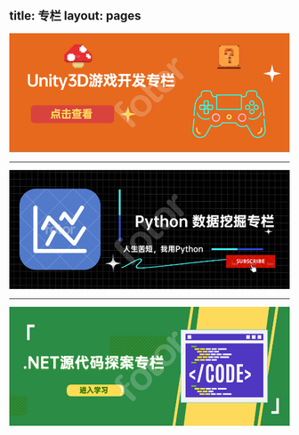 title: 专栏
layout: pages
---

<a href="https://blog.csdn.net/qinyuanpei/category_1708629.html">
    <img src="/assets/images/columns/column_unity3d.png" alt="Unity3D 游戏开发专栏" title="Unity3D 游戏开发专栏" referrerpolicy="no-referrer">
</a>
<hr>
<a href="https://blog.csdn.net/qinyuanpei/category_7444699.html">
    <img src="/assets/images/columns/column_data_analyse.png" alt="Python 数据挖掘专栏" title="Python 数据挖掘专栏" referrerpolicy="no-referrer">
</a>
<hr>
<a href="https://blog.csdn.net/qinyuanpei/category_10852603.html">
    <img src="/assets/images/columns/column_dotnet.png" alt=".NET 源代码探案专栏" title=".NET 源代码探案专栏" referrerpolicy="no-referrer">
</a>
